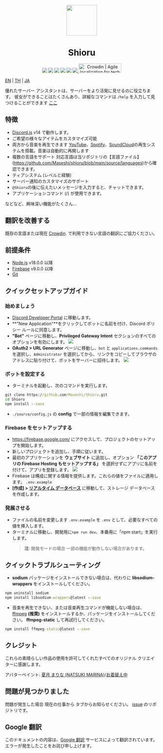 <div align="center">
    <img src="https://raw.githubusercontent.com/Maseshi/Shioru/main/assets/icons/favicon-circle.png" width="100" />
    <h1>
        <strong>Shioru</strong>
    </h1>
    <img src="https://img.shields.io/badge/discord.js-v14-7354F6?logo=discord&logoColor=white&style=for-the-badge" />
    <img src="https://img.shields.io/github/stars/Maseshi/Shioru.svg?logo=github&style=for-the-badge" />
    <img src="https://img.shields.io/github/v/release/Maseshi/Shioru?logo=java&style=for-the-badge">
    <img src="https://img.shields.io/github/license/Maseshi/Shioru.svg?logo=github&style=for-the-badge" />
    <img src="https://img.shields.io/github/last-commit/Maseshi/Shioru?style=for-the-badge">
    <a href="https://shioru.statuspage.io/">
        <img src="https://img.shields.io/badge/dynamic/json?logo=google-cloud&logoColor=white&style=for-the-badge&label=status&query=status.indicator&url=https%3A%2F%2Fq60yrzp0cbgg.statuspage.io%2Fapi%2Fv2%2Fstatus.json" />
    </a>
    <a title="Crowdin" target="_blank" href="https://crowdin.com/project/shioru-bot">
        <img style="width:140;height:30px" src="https://badges.crowdin.net/badge/dark/crowdin-on-light.png" srcset="https://badges.crowdin.net/badge/dark/crowdin-on-light.png 1x,https://badges.crowdin.net/badge/dark/crowdin-on-light@2x.png 2x" alt="Crowdin | Agile localization for tech companies" />
    </a>
</div>

[EN](https://github.com/Maseshi/Shioru/blob/main/documents/README.en.md) | [TH](https://github.com/Maseshi/Shioru/blob/main/documents/README.th.md) | [JA](https://github.com/Maseshi/Shioru/blob/main/documents/README.ja.md)

優れたサーバー アシスタントは、サーバーをより活発に見せるのに役立ちます。 彼女ができることはたくさんあり、詳細なコマンドは `/help` を入力して見つけることができます [ここ](https://discord.com/api/oauth2/authorize?client_id=704706906505347183&permissions=8&scope=applications.commands%20bot&redirect_uri=https%3A%2F%2Fshiorus.web.app%2Fthanks-you)

## 特徴

- [Discord.js](https://discord.js.org/) v14 で動作します。
- ご希望の様々なアイテムをカスタマイズ可能
- 両方から音楽を再生できます [YouTube](https://www.youtube.com/)、[Spotify](https://www.spotify.com/)、[SoundCloud](https://soundcloud.com/)の再生システムを搭載。音楽は自動的に再開します
- 複数の言語をサポート 対応言語は当リポジトリの【言語ファイル】(https://github.com/Maseshi/shioru/blob/main/source/languages)から確認できます。
- ティアシステム (レベルと経験)
- サーバー通知のカスタマイズのサポート
- `@Shioru`の後に伝えたいメッセージを入力すると、チャットできます。
- アプリケーションコマンド (/) が使用できます。

などなど、興味深い機能がたくさん...

## 翻訳を改善する

既存の言語または現在 [Crowdin](https://crowdin.com/project/shioru-bot). で利用できない言語の翻訳にご協力ください。

## 前提条件

- [Node.js](https://nodejs.org/) v18.0.0 以降
- [Firebase](https://firebase.google.com/) v9.0.0 以降
- [Git](https://git-scm.com/downloads)

## クイックセットアップガイド

### 始めましょう

- [Discord Developer Portal](https://discord.com/developers/applications) に移動します。
- **"New Application"**をクリックしてボットに名前を付け、Discord ポリシー ルールに同意します。
- **"Bot"** ページに移動し、**Privileged Gateway Intent** セクションのすべてのオプションを有効にします。
![](https://raw.githubusercontent.com/Maseshi/Shioru/main/assets/images/discord-developer-portal-privileged-gateway-intents.png)
- **OAuth2 > URL Generator** ページに移動し、`bot` と `applications.commands` を選択し、`Administrator` を選択してから、リンクをコピーしてブラウザのアドレスに貼り付けて、ボットをサーバーに招待します。
![](https://raw.githubusercontent.com/Maseshi/Shioru/main/assets/images/discord-developer-portal-scopes.png)

### ボットを設定する

- ターミナルを起動し、次のコマンドを実行します。

```bat
git clone https://github.com/Maseshi/Shioru.git
cd Shioru
npm install --save
```

- `./source/config.js` の **config** で一部の情報を編集できます。

### Firebase をセットアップする

- https://firebase.google.com/ にアクセスして、プロジェクトのセットアップを開始します。
- 新しいプロジェクトを追加し、手順に従います。
- 最初のアプリケーションを **ウェブサイト** に追加し、オプション **「このアプリの Firebase Hosting もセットアップする」** を選択せず​​にアプリに名前を付けて、アプリを登録します。
![](https://raw.githubusercontent.com/Maseshi/Shioru/main/assets/images/firebase-setup-web-application.png)
- Firebase は構成に関する情報を提供します。これらの値をファイルに適用します。 `.env.example`
- **[作成] > [リアルタイム データベース](https://console.firebase.google.com/u/0/project/_/database/data)** に移動して、ストレージ データベースを作成します。

### 発展させる

- ファイルの名前を変更します `.env.example` を `.env` として、必要なすべての値を挿入します。
- ターミナルに移動し、開発用に`npm run dev`、本番用に「npm start」を実行します。
     > **注**: 開発モードの場合 一部の機能が動作しない場合があります。

## クイックトラブルシューティング

- **sodium** パッケージをインストールできない場合は、代わりに **libsodium-wrappers** をインストールしてください。
```bat
npm uninstall sodium
npm install libsodium-wrappers@latest --save
```
- 音楽を再生できない、または音楽再生コマンドが機能しない場合は、[ffmpeg](https://ffmpeg.org/download.html) **(推奨)** をインストールするか、パッケージをインストールしてください。 **ffmpeg-static** して再試行してください。
```bat
npm install ffmpeg-static@latest --save
```

## クレジット

これらの素晴らしい作品の使用を許可してくれたすべてのオリジナル クリエイターに感謝します。

アバターペイント: [夏月 まりな (NATSUKI MARINA)](https://www.pixiv.net/en/users/482462)/[お着替え中](https://www.pixiv.net/en/artworks/76075098)

## 問題が見つかりました

問題が発生した場合 現在の仕事から タブからお知らせください。 [issue](https://github.com/Maseshi/Shioru/issues) のリポジトリです。

## Google 翻訳

このドキュメントの内容は、[Google 翻訳](https://translate.google.com/) サービスによって翻訳されています。 エラーが発生したことをお詫び申し上げます。

